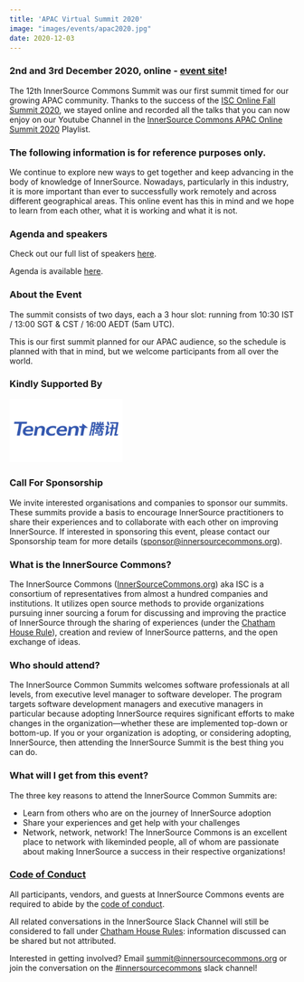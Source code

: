 ```yaml
---
title: 'APAC Virtual Summit 2020'
image: "images/events/apac2020.jpg"
date: 2020-12-03
---
```


### 2nd and 3rd December 2020, online - [event site](https://eventyay.com/e/3dbaaa50)!

The 12th InnerSource Commons Summit was our first summit timed for our growing APAC community. Thanks to the success of the <a href="https://youtu.be/0YzOz94cNec">ISC Online Fall Summit 2020</a>, we stayed online and recorded all the talks that you can now enjoy on our Youtube Channel in the <a href="https://www.youtube.com/watch?v=TA82AFyIaUA&list=PLCH-i0B0otNSA4KltJHgcQB6450VI-8pG">InnerSource Commons APAC Online Summit 2020</a> Playlist.

### The following information is for reference purposes only.

We continue to explore new ways to get together and keep advancing in the body of knowledge of InnerSource. Nowadays, particularly in this industry, it
is more important than ever to successfully work remotely and across different geographical areas. This online event has this in mind and we hope to learn from
each other, what it is working and what it is not.

### Agenda and speakers

Check out our full list of speakers [here](https://eventyay.com/e/3dbaaa50/speakers).

Agenda is available [here](https://eventyay.com/e/3dbaaa50/schedule).

### About the Event

The summit consists of two days, each a 3 hour slot: running from 10:30 IST / 13:00 SGT & CST / 16:00 AEDT (5am UTC).

This is our first summit planned for our APAC audience, so the schedule is planned with that in mind, but we welcome participants from all over the world.

### Kindly Supported By

<p>
<img alt="Tencent" src="/images/events/tencent.jpg" width="200"/>
</p>

### Call For Sponsorship

We invite interested organisations and companies to sponsor our summits. These summits provide a basis to encourage InnerSource practitioners to share their experiences and to collaborate with each other on improving InnerSource. If interested in sponsoring this event, please contact our Sponsorship team for more details (sponsor@innersourcecommons.org).

### What is the InnerSource Commons?

The InnerSource Commons ([InnerSourceCommons.org](http://innersourcecommons.org)) aka ISC is a consortium of representatives from almost a hundred companies and institutions. It utilizes open source methods to provide organizations pursuing inner sourcing a forum for discussing and improving the practice of InnerSource through the sharing of experiences (under the [Chatham House Rule](https://www.chathamhouse.org/about/chatham-house-rule)), creation and review of InnerSource patterns, and the open exchange of ideas.

### Who should attend?

The InnerSource Common Summits welcomes software professionals at all levels, from executive level manager to software developer. The program targets software development managers and executive managers in particular because adopting InnerSource requires significant efforts to make changes in the organization—whether these are implemented top-down or bottom-up. If you or your organization is adopting, or considering adopting, InnerSource, then attending the InnerSource Summit is the best thing you can do.

### What will I get from this event?

The three key reasons to attend the InnerSource Common Summits are:

* Learn from others who are on the journey of InnerSource adoption
* Share your experiences and get help with your challenges
* Network, network, network! The InnerSource Commons is an excellent place to network with likeminded people, all of whom are passionate about making InnerSource a success in their respective organizations!

### [Code of Conduct](/events/conduct/)

All participants, vendors, and guests at InnerSource Commons events are required to abide by the [code of conduct](/events/conduct/).

All related conversations in the InnerSource Slack Channel will still be considered to fall under [Chatham House Rules](https://en.wikipedia.org/wiki/Chatham_House_Rule): information discussed can be shared but not attributed.

Interested in getting involved? Email <summit@innersourcecommons.org> or join the conversation on the [#innersourcecommons](https://innersourcecommons-inviter.herokuapp.com/) slack channel!
